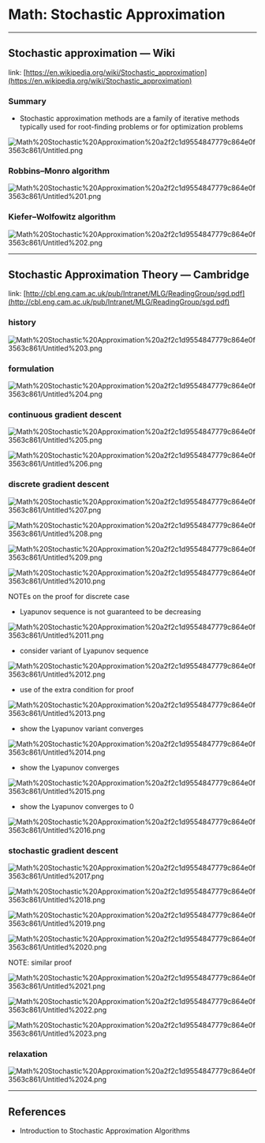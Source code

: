 # Math: Stochastic Approximation

---

## Stochastic approximation — Wiki

link: [https://en.wikipedia.org/wiki/Stochastic_approximation](https://en.wikipedia.org/wiki/Stochastic_approximation)

### Summary

- Stochastic approximation methods are a family of iterative methods typically used for root-finding problems or for optimization problems

![Math%20Stochastic%20Approximation%20a2f2c1d9554847779c864e0f3563c861/Untitled.png](Math%20Stochastic%20Approximation%20a2f2c1d9554847779c864e0f3563c861/Untitled.png)

### Robbins–Monro algorithm

![Math%20Stochastic%20Approximation%20a2f2c1d9554847779c864e0f3563c861/Untitled%201.png](Math%20Stochastic%20Approximation%20a2f2c1d9554847779c864e0f3563c861/Untitled%201.png)

### Kiefer–Wolfowitz algorithm

![Math%20Stochastic%20Approximation%20a2f2c1d9554847779c864e0f3563c861/Untitled%202.png](Math%20Stochastic%20Approximation%20a2f2c1d9554847779c864e0f3563c861/Untitled%202.png)

---

## Stochastic Approximation Theory — Cambridge

link: [http://cbl.eng.cam.ac.uk/pub/Intranet/MLG/ReadingGroup/sgd.pdf](http://cbl.eng.cam.ac.uk/pub/Intranet/MLG/ReadingGroup/sgd.pdf) 

### history

![Math%20Stochastic%20Approximation%20a2f2c1d9554847779c864e0f3563c861/Untitled%203.png](Math%20Stochastic%20Approximation%20a2f2c1d9554847779c864e0f3563c861/Untitled%203.png)

### formulation

![Math%20Stochastic%20Approximation%20a2f2c1d9554847779c864e0f3563c861/Untitled%204.png](Math%20Stochastic%20Approximation%20a2f2c1d9554847779c864e0f3563c861/Untitled%204.png)

### continuous gradient descent

![Math%20Stochastic%20Approximation%20a2f2c1d9554847779c864e0f3563c861/Untitled%205.png](Math%20Stochastic%20Approximation%20a2f2c1d9554847779c864e0f3563c861/Untitled%205.png)

![Math%20Stochastic%20Approximation%20a2f2c1d9554847779c864e0f3563c861/Untitled%206.png](Math%20Stochastic%20Approximation%20a2f2c1d9554847779c864e0f3563c861/Untitled%206.png)

### discrete gradient descent

![Math%20Stochastic%20Approximation%20a2f2c1d9554847779c864e0f3563c861/Untitled%207.png](Math%20Stochastic%20Approximation%20a2f2c1d9554847779c864e0f3563c861/Untitled%207.png)

![Math%20Stochastic%20Approximation%20a2f2c1d9554847779c864e0f3563c861/Untitled%208.png](Math%20Stochastic%20Approximation%20a2f2c1d9554847779c864e0f3563c861/Untitled%208.png)

![Math%20Stochastic%20Approximation%20a2f2c1d9554847779c864e0f3563c861/Untitled%209.png](Math%20Stochastic%20Approximation%20a2f2c1d9554847779c864e0f3563c861/Untitled%209.png)

![Math%20Stochastic%20Approximation%20a2f2c1d9554847779c864e0f3563c861/Untitled%2010.png](Math%20Stochastic%20Approximation%20a2f2c1d9554847779c864e0f3563c861/Untitled%2010.png)

NOTEs on the proof for discrete case 

- Lyapunov sequence is not guaranteed to be decreasing

![Math%20Stochastic%20Approximation%20a2f2c1d9554847779c864e0f3563c861/Untitled%2011.png](Math%20Stochastic%20Approximation%20a2f2c1d9554847779c864e0f3563c861/Untitled%2011.png)

- consider variant of Lyapunov sequence

![Math%20Stochastic%20Approximation%20a2f2c1d9554847779c864e0f3563c861/Untitled%2012.png](Math%20Stochastic%20Approximation%20a2f2c1d9554847779c864e0f3563c861/Untitled%2012.png)

- use of the extra condition for proof

![Math%20Stochastic%20Approximation%20a2f2c1d9554847779c864e0f3563c861/Untitled%2013.png](Math%20Stochastic%20Approximation%20a2f2c1d9554847779c864e0f3563c861/Untitled%2013.png)

- show the Lyapunov variant converges

![Math%20Stochastic%20Approximation%20a2f2c1d9554847779c864e0f3563c861/Untitled%2014.png](Math%20Stochastic%20Approximation%20a2f2c1d9554847779c864e0f3563c861/Untitled%2014.png)

- show the Lyapunov converges

![Math%20Stochastic%20Approximation%20a2f2c1d9554847779c864e0f3563c861/Untitled%2015.png](Math%20Stochastic%20Approximation%20a2f2c1d9554847779c864e0f3563c861/Untitled%2015.png)

- show the Lyapunov converges to 0

![Math%20Stochastic%20Approximation%20a2f2c1d9554847779c864e0f3563c861/Untitled%2016.png](Math%20Stochastic%20Approximation%20a2f2c1d9554847779c864e0f3563c861/Untitled%2016.png)

### stochastic gradient descent

![Math%20Stochastic%20Approximation%20a2f2c1d9554847779c864e0f3563c861/Untitled%2017.png](Math%20Stochastic%20Approximation%20a2f2c1d9554847779c864e0f3563c861/Untitled%2017.png)

![Math%20Stochastic%20Approximation%20a2f2c1d9554847779c864e0f3563c861/Untitled%2018.png](Math%20Stochastic%20Approximation%20a2f2c1d9554847779c864e0f3563c861/Untitled%2018.png)

![Math%20Stochastic%20Approximation%20a2f2c1d9554847779c864e0f3563c861/Untitled%2019.png](Math%20Stochastic%20Approximation%20a2f2c1d9554847779c864e0f3563c861/Untitled%2019.png)

![Math%20Stochastic%20Approximation%20a2f2c1d9554847779c864e0f3563c861/Untitled%2020.png](Math%20Stochastic%20Approximation%20a2f2c1d9554847779c864e0f3563c861/Untitled%2020.png)

NOTE: similar proof 

![Math%20Stochastic%20Approximation%20a2f2c1d9554847779c864e0f3563c861/Untitled%2021.png](Math%20Stochastic%20Approximation%20a2f2c1d9554847779c864e0f3563c861/Untitled%2021.png)

![Math%20Stochastic%20Approximation%20a2f2c1d9554847779c864e0f3563c861/Untitled%2022.png](Math%20Stochastic%20Approximation%20a2f2c1d9554847779c864e0f3563c861/Untitled%2022.png)

![Math%20Stochastic%20Approximation%20a2f2c1d9554847779c864e0f3563c861/Untitled%2023.png](Math%20Stochastic%20Approximation%20a2f2c1d9554847779c864e0f3563c861/Untitled%2023.png)

### relaxation

![Math%20Stochastic%20Approximation%20a2f2c1d9554847779c864e0f3563c861/Untitled%2024.png](Math%20Stochastic%20Approximation%20a2f2c1d9554847779c864e0f3563c861/Untitled%2024.png)

---

## References

- Introduction to Stochastic Approximation Algorithms

[](http://www.professeurs.polymtl.ca/jerome.le-ny/teaching/DP_fall09/notes/lec11_SA.pdf)
